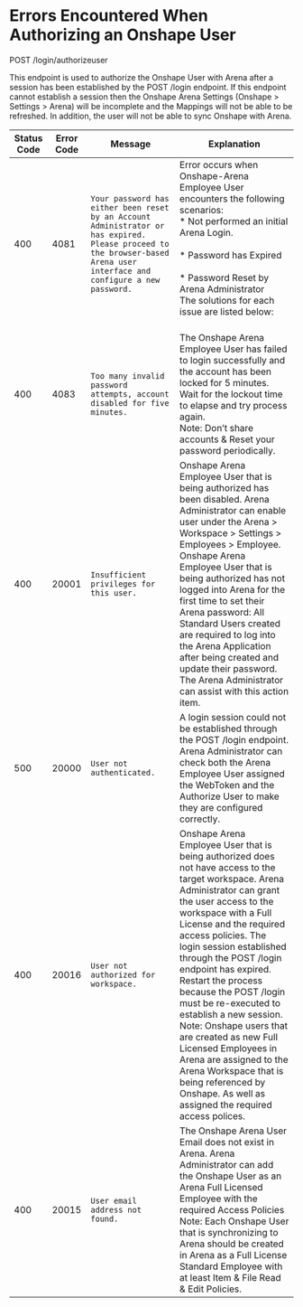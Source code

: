 # Errors Encountered When Authorizing an Onshape User
POST /login/authorizeuser

This endpoint is used to authorize the Onshape User with Arena after a session has been established by the POST /login endpoint. If this endpoint cannot establish a session then the Onshape Arena Settings \(Onshape &gt; Settings &gt; Arena\)  will be incomplete and the Mappings will not be able to be refreshed. In addition, the user will not be able to sync Onshape with Arena.


| Status Code  | Error Code  | Message  | Explanation  |
|  --- |  --- |  --- |  --- | 
| 400  | 4081  |  ```Your password has either been reset by an Account Administrator or has expired. Please proceed to the browser-based Arena user interface and configure a new password.```    | Error occurs when Onshape-Arena Employee User encounters the following scenarios: <br> *  Not performed an initial Arena Login.<br>    <br> *  Password has Expired<br>    <br> *  Password Reset by Arena Administrator<br>     The solutions for each issue are listed below:<br>      |
| 400  | 4083  |  ```Too many invalid password attempts, account disabled for five minutes.```    | The Onshape Arena Employee User has failed to login successfully and the account has been locked for 5 minutes. Wait for the lockout time to elapse and try process again.<br> Note: Don’t share accounts & Reset your password periodically.<br>   |
| 400  | 20001  |  ```Insufficient privileges for this user.```    | Onshape Arena Employee User that is being authorized has been disabled. Arena Administrator can enable user under the Arena &gt; Workspace &gt; Settings &gt; Employees &gt; Employee. Onshape Arena Employee User that is being authorized has not logged into Arena for the first time to set their Arena password: All Standard Users created are required to log  into the Arena Application after being created and update their password. The Arena Administrator can assist with this action item.<br>   |
| 500  | 20000  |  ```User not authenticated.```    | A login session could not be established through the POST /login endpoint. Arena Administrator can check both the Arena Employee User assigned the WebToken and the Authorize User to make they are configured correctly.   |
| 400  | 20016  |  ```User not authorized for workspace.```    | Onshape Arena Employee User that is being authorized does not have access to the target workspace. Arena Administrator can grant the user access to the workspace with a Full License and the required access policies. The login session established through the POST /login endpoint has expired. Restart the process because the POST /login must be re-executed to establish a new session.<br> Note: Onshape users that are created as new Full Licensed Employees in Arena are assigned to the Arena Workspace that is being referenced by Onshape. As well as assigned the required access polices.<br>   |
| 400  | 20015  |  ```User email address not found.```    | The Onshape Arena User Email does not exist in Arena. Arena Administrator can add the Onshape User as an Arena Full Licensed Employee with the required Access Policies Note: Each Onshape User that is synchronizing to Arena should be created in Arena as a Full License Standard Employee with at least Item & File Read & Edit Policies. <br>   |

